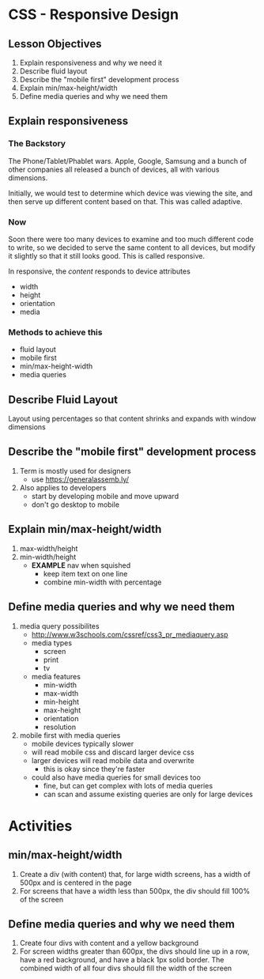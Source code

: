 # CSS - Responsive Design

## Lesson Objectives

1. Explain responsiveness and why we need it
1. Describe fluid layout
1. Describe the "mobile first" development process
1. Explain min/max-height/width
1. Define media queries and why we need them

## Explain responsiveness

### The Backstory

The Phone/Tablet/Phablet wars.  Apple, Google, Samsung and a bunch of other companies all released a bunch of devices, all with various dimensions.

Initially, we would test to determine which device was viewing the site, and then serve up different content based on that.  This was called adaptive.

### Now

Soon there were too many devices to examine and too much different code to write, so we decided to serve the same content to all devices, but modify it slightly so that it still looks good.  This is called responsive.

In responsive, the *content* responds to device attributes

- width
- height
- orientation
- media

### Methods to achieve this

- fluid layout
- mobile first
- min/max-height-width
- media queries

## Describe Fluid Layout

Layout using percentages so that content shrinks and expands with window dimensions

## Describe the "mobile first" development process

1. Term is mostly used for designers
	- use https://generalassemb.ly/
1. Also applies to developers
	- start by developing mobile and move upward
	- don't go desktop to mobile

## Explain min/max-height/width

1. max-width/height
1. min-width/height
	- **EXAMPLE** nav when squished
		- keep item text on one line
		- combine min-width with percentage

## Define media queries and why we need them

1. media query possibilites
	- http://www.w3schools.com/cssref/css3_pr_mediaquery.asp
	- media types
		- screen
		- print
		- tv
	- media features
		- min-width
		- max-width
		- min-height
		- max-height
		- orientation
		- resolution
1. mobile first with media queries
	- mobile devices typically slower
	- will read mobile css and discard larger device css
	- larger devices will read mobile data and overwrite
		- this is okay since they're faster
	- could also have media queries for small devices too
		- fine, but can get complex with lots of media queries
		- can scan and assume existing queries are only for large devices

# Activities

## min/max-height/width
1. Create a div (with content) that, for large width screens, has a width of 500px and is centered in the page
1. For screens that have a width less than 500px, the div should fill 100% of the screen

## Define media queries and why we need them
1. Create four divs with content and a yellow background
1. For screen widths greater than 600px, the divs should line up in a row, have a red background, and have a black 1px solid border.  The combined width of all four divs should fill the width of the screen
